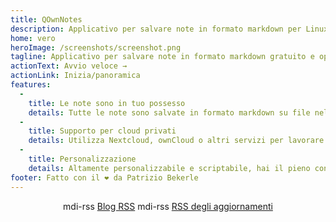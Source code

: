 ```yaml
---
title: QOwnNotes
description: Applicativo per salvare note in formato markdown per Linux, MacOS e Windows che lavora in sintonia con le note di Nexcloud
home: vero
heroImage: /screenshots/screenshot.png
tagline: Applicativo per salvare note in formato markdown gratuito e open source che si integra con Nextcloud / ownCloud
actionText: Avvio veloce →
actionLink: Inizia/panoramica
features:
  - 
    title: Le note sono in tuo possesso
    details: Tutte le note sono salvate in formato markdown su file nel tuo computer, nessun "blocco da fornitore"
  - 
    title: Supporto per cloud privati
    details: Utilizza Nextcloud, ownCloud o altri servizi per lavorare con le tue note online o sincronizzarle tra dispositivi
  - 
    title: Personalizzazione
    details: Altamente personalizzabile e scriptabile, hai il pieno controllo su come lavorare con le tue note
footer: Fatto con il ❤️ da Patrizio Bekerle
---
```


<div class="rss-block">
    <v-chip outlined><v-icon left>mdi-rss</v-icon> <a href="https://feeds.feedburner.com/QOwnNotesBlog">Blog RSS</a></v-chip>
    <v-chip outlined><v-icon left>mdi-rss</v-icon> <a href="https://feeds.feedburner.com/QOwnNotesReleases">
RSS degli aggiornamenti</a></v-chip>
</div>

<Poll />

<style>
    .rss-block { text-align: center; margin-bottom: 20px; }
</style>
